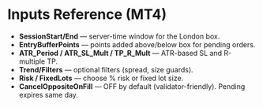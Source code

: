 # Inputs Reference (MT4)

- **SessionStart/End** — server-time window for the London box.
- **EntryBufferPoints** — points added above/below box for pending orders.
- **ATR_Period / ATR_SL_Mult / TP_R_Mult** — ATR-based SL and R-multiple TP.
- **Trend/Filters** — optional filters (spread, size guards).
- **Risk / FixedLots** — choose % risk or fixed lot size.
- **CancelOppositeOnFill** — OFF by default (validator-friendly). Pending expires same day.
